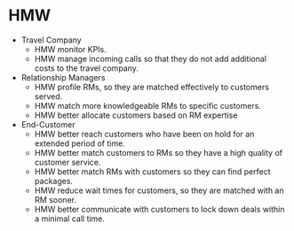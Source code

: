 # HMW
- Travel Company
	- HMW monitor KPIs.
	- HMW manage incoming calls so that they do not add additional costs to the travel company.
- Relationship Managers
	- HMW profile RMs, so they are matched effectively to customers served.
	- HMW match more knowledgeable RMs to specific customers.
	- HMW better allocate customers based on RM expertise
- End-Customer
	- HMW better reach customers who have been on hold for an extended period of time.
	- HMW better match customers to RMs so they have a high quality of customer service.
	- HMW better match RMs with customers so they can find perfect packages.
	- HMW reduce wait times for customers, so they are matched with an RM sooner.
	- HMW better communicate with customers to lock down deals within a minimal call time.
